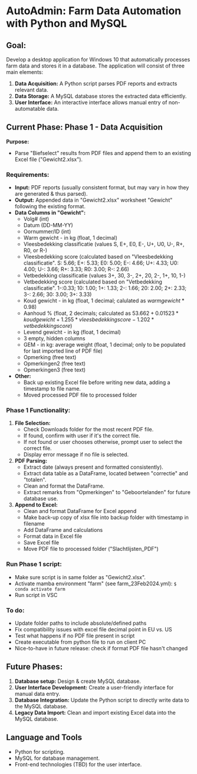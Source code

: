 # AutoAdmin: Farm Data Automation with Python and MySQL

## Goal:
Develop a desktop application for Windows 10 that automatically processes farm data and stores it in a database.
The application will consist of three main elements:
1. **Data Acquisition:** A Python script parses PDF reports and extracts relevant data.
2. **Data Storage:** A MySQL database stores the extracted data efficiently.
3. **User Interface:** An interactive interface allows manual entry of non-automatable data.

## Current Phase: Phase 1 - Data Acquisition
**Purpose:**
- Parse "Biefselect" results from PDF files and append them to an existing Excel file ("Gewicht2.xlsx").

### Requirements:
- **Input:** PDF reports (usually consistent format, but may vary in how they are generated & thus parsed).
- **Output:** Appended data in "Gewicht2.xlsx" worksheet "Gewicht" following the existing format.
- **Data Columns in "Gewicht":**
    - Volg# (int)
    - Datum (DD-MM-YY)
    - Oornummer/ID (int)
    - Warm gewicht - in kg (float, 1 decimal)
    - Vleesbedekking classificatie (values S, E+, E0, E-, U+, U0, U-, R+, R0, or R-)
    - Vleesbedekking score (calculated based on "Vleesbedekking classificatie". S: 5.66; E+: 5.33; E0: 5.00; E-: 4.66; U+: 4.33; U0: 4.00; U-: 3.66; R+: 3.33; R0: 3.00; R-: 2.66)
    - Vetbedekking classificatie (values 3+, 30, 3-, 2+, 20, 2-, 1+, 10, 1-)
    - Vetbedekking score (calculated based on "Vetbedekking classificatie". 1-:0.33; 10: 1.00; 1+: 1.33; 2-: 1.66; 20: 2.00; 2+: 2.33; 3-: 2.66; 30: 3.00; 3+: 3.33)
    - Koud gewicht - in kg (float, 1 decimal; calulated as $warm gewicht * 0.98$)
    - Aanhoud % (float, 2 decimals; calculated as $53.662+0.01523*koud gewicht+1.255*vleesbedekking score-1.202*vetbedekking score$)
    - Levend gewicht - in kg (float, 1 decimal)
    - 3 empty, hidden columns
    - GEM - in kg: average weight (float, 1 decimal; only to be populated for last imported line of PDF file)
    - Opmerking (free text)
    - Opmerkingen2 (free text)
    - Opmerkingen3 (free text)
- **Other:**
    - Back up existing Excel file before writing new data, adding a timestamp to file name.
    - Moved processed PDF file to processed folder
        
### Phase 1 Functionality:
1. **File Selection:**
    - Check Downloads folder for the most recent PDF file.
    - If found, confirm with user if it's the correct file.
    - If not found or user chooses otherwise, prompt user to select the correct file.
    - Display error message if no file is selected.
2. **PDF Parsing:**
    - Extract date (always present and formatted consistently).
    - Extract data table as a DataFrame, located between "correctie" and "totalen".
    - Clean and format the DataFrame.
    - Extract remarks from "Opmerkingen" to "Geboortelanden" for future database use.
3. **Append to Excel:**
    - Clean and format DataFrame for Excel append
    - Make back-up copy of xlsx file into backup folder with timestamp in filename
    - Add DataFrame and calculations
    - Format data in Excel file
    - Save Excel file
    - Move PDF file to processed folder ("Slachtlijsten_PDF")

### Run Phase 1 script:
- Make sure script is in same folder as "Gewicht2.xlsx". 
- Activate mamba environment "farm" (see farm_23Feb2024.yml): `$ conda activate farm`
- Run script in VSC

### To do:
- Update folder paths to include absolute/defined paths
- Fix compatibility issues with excel file decimal point in EU vs. US
- Test what happens if no PDF file present in script
- Create executable from python file to run on client PC
- Nice-to-have in future release: check if format PDF file hasn't changed

## Future Phases:
1. **Database setup:** Design & create MySQL database.
2. **User Interface Development:** Create a user-friendly interface for manual data entry.
3. **Database Integration:** Update the Python script to directly write data to the MySQL database.
4. **Legacy Data Import:** Clean and import existing Excel data into the MySQL database.

## Language and Tools
- Python for scripting.
- MySQL for database management.
- Front-end technologies (TBD) for the user interface.
    
